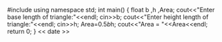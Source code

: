 #include <iostream>
using namespace std;
int main()
{
	float b ,h ,Area;
	cout<<"Enter base length of triangle:"<<endl;
		cin>>b;
		cout<<"Enter height length of triangle:"<<endl;
		cin>>h;
		Area=0.5*b*h;
		cout<<"Area = "<<Area<<endl;
	return 0;
}
 << date >>  
 
 
